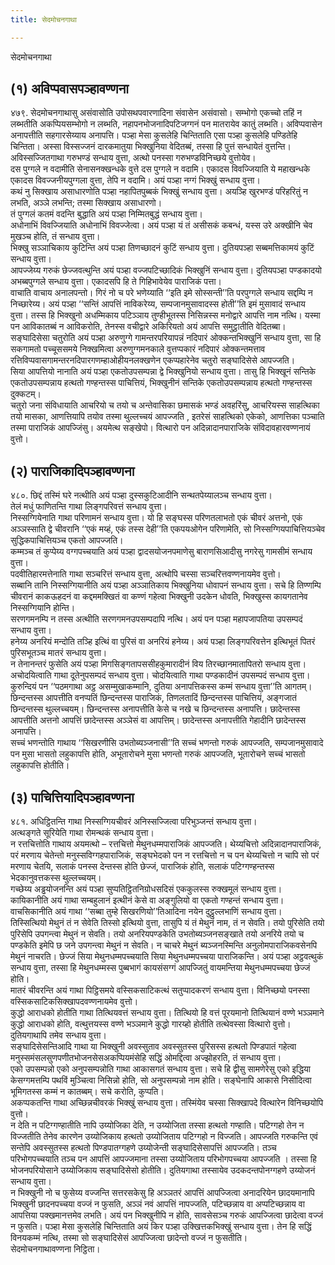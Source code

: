 ```yaml
---
title: सेदमोचनगाथा

---
```

सेदमोचनगाथा  


## (१) अविप्पवासपञ्हावण्णना

४७९. सेदमोचनगाथासु असंवासोति उपोसथपवारणादिना संवासेन असंवासो। सम्भोगो एकच्चो तहिं न लब्भतीति अकप्पियसम्भोगो न लब्भति, नहापनभोजनादिपटिजग्गनं पन मातरायेव कातुं लब्भति। अविप्पवासेन अनापत्तीति सहगारसेय्याय अनापत्ति। पञ्हा मेसा कुसलेहि चिन्तिताति एसा पञ्हा कुसलेहि पण्डितेहि चिन्तिता। अस्सा विस्सज्जनं दारकमातुया भिक्खुनिया वेदितब्बं, तस्सा हि पुत्तं सन्धायेतं वुत्तन्ति।  
अविस्सज्जितगाथा गरुभण्डं सन्धाय वुत्ता, अत्थो पनस्सा गरुभण्डविनिच्छये वुत्तोयेव।  
दस पुग्गले न वदामीति सेनासनक्खन्धके वुत्ते दस पुग्गले न वदामि। एकादस विवज्जियाति ये महाखन्धके एकादस विवज्जनीयपुग्गला वुत्ता, तेपि न वदामि। अयं पञ्हा नग्गं भिक्खुं सन्धाय वुत्ता।  
कथं नु सिक्खाय असाधारणोति पञ्हा नहापितपुब्बकं भिक्खुं सन्धाय वुत्ता। अयञ्हि खुरभण्डं परिहरितुं न लभति, अञ्ञे लभन्ति; तस्मा सिक्खाय असाधारणो।  
तं पुग्गलं कतमं वदन्ति बुद्धाति अयं पञ्हा निम्मितबुद्धं सन्धाय वुत्ता।  
अधोनाभिं विवज्जियाति अधोनाभिं विवज्जेत्वा। अयं पञ्हा यं तं असीसकं कबन्धं, यस्स उरे अक्खीनि चेव मुखञ्च होति, तं सन्धाय वुत्ता।  
भिक्खु सञ्ञाचिकाय कुटिन्ति अयं पञ्हा तिणच्छादनं कुटिं सन्धाय वुत्ता। दुतियपञ्हा सब्बमत्तिकामयं कुटिं सन्धाय वुत्ता।  
आपज्जेय्य गरुकं छेज्जवत्थुन्ति अयं पञ्हा वज्जपटिच्छादिकं भिक्खुनिं सन्धाय वुत्ता। दुतियपञ्हा पण्डकादयो अभब्बपुग्गले सन्धाय वुत्ता। एकादसपि हि ते गिहिभावेयेव पाराजिकं पत्ता।  
वाचाति वाचाय अनालपन्तो। गिरं नो च परे भणेय्याति ‘‘इति इमे सोस्सन्ती’’ति परपुग्गले सन्धाय सद्दम्पि न निच्छारेय्य। अयं पञ्हा ‘‘सन्तिं आपत्तिं नाविकरेय्य, सम्पजानमुसावादस्स होती’’ति इमं मुसावादं सन्धाय वुत्ता। तस्स हि भिक्खुनो अधम्मिकाय पटिञ्ञाय तुण्हीभूतस्स निसिन्नस्स मनोद्वारे आपत्ति नाम नत्थि। यस्मा पन आविकातब्बं न आविकरोति, तेनस्स वचीद्वारे अकिरियतो अयं आपत्ति समुट्ठातीति वेदितब्बा।  
सङ्घादिसेसा चतुरोति अयं पञ्हा अरुणुग्गे गामन्तरपरियापन्नं नदिपारं ओक्कन्तभिक्खुनिं सन्धाय वुत्ता, सा हि सकगामतो पच्चूससमये निक्खमित्वा अरुणुग्गमनकाले वुत्तप्पकारं नदिपारं ओक्कन्तमत्ताव रत्तिविप्पवासगामन्तरनदिपारगणम्हाओहीयनलक्खणेन एकप्पहारेनेव चतुरो सङ्घादिसेसे आपज्जति।  
सिया आपत्तियो नानाति अयं पञ्हा एकतोउपसम्पन्ना द्वे भिक्खुनियो सन्धाय वुत्ता। तासु हि भिक्खूनं सन्तिके एकतोउपसम्पन्नाय हत्थतो गण्हन्तस्स पाचित्तियं, भिक्खुनीनं सन्तिके एकतोउपसम्पन्नाय हत्थतो गण्हन्तस्स दुक्कटम्।  
चतुरो जना संविधायाति आचरियो च तयो च अन्तेवासिका छमासकं भण्डं अवहरिंसु, आचरियस्स साहत्थिका तयो मासका, आणत्तियापि तयोव तस्मा थुल्लच्चयं आपज्जति , इतरेसं साहत्थिको एकेको, आणत्तिका पञ्चाति तस्मा पाराजिकं आपज्जिंसु। अयमेत्थ सङ्खेपो। वित्थारो पन अदिन्नादानपाराजिके संविदावहारवण्णनायं वुत्तो।  


## (२) पाराजिकादिपञ्हावण्णना

४८०. छिद्दं तस्मिं घरे नत्थीति अयं पञ्हा दुस्सकुटिआदीनि सन्थतपेय्यालञ्च सन्धाय वुत्ता।  
तेलं मधुं फाणितन्ति गाथा लिङ्गपरिवत्तं सन्धाय वुत्ता।  
निस्सग्गियेनाति गाथा परिणामनं सन्धाय वुत्ता। यो हि सङ्घस्स परिणतलाभतो एकं चीवरं अत्तनो, एकं अञ्ञस्साति द्वे चीवरानि ‘‘एकं मय्हं, एकं तस्स देही’’ति एकपयओगेन परिणामेति, सो निस्सग्गियपाचित्तियञ्चेव सुद्धिकपाचित्तियञ्च एकतो आपज्जति।  
कम्मञ्च तं कुप्पेय्य वग्गपच्चयाति अयं पञ्हा द्वादसयोजनपमाणेसु बाराणसिआदीसु नगरेसु गामसीमं सन्धाय वुत्ता।  
पदवीतिहारमत्तेनाति गाथा सञ्चरित्तं सन्धाय वुत्ता, अत्थोपि चस्सा सञ्चरित्तवण्णनायमेव वुत्तो।  
सब्बानि तानि निस्सग्गियानीति अयं पञ्हा अञ्ञातिकाय भिक्खुनिया धोवापनं सन्धाय वुत्ता। सचे हि तिण्णम्पि चीवरानं काकऊहदनं वा कद्दममक्खितं वा कण्णं गहेत्वा भिक्खुनी उदकेन धोवति, भिक्खुस्स कायगतानेव निस्सग्गियानि होन्ति।  
सरणगमनम्पि न तस्स अत्थीति सरणगमनउपसम्पदापि नत्थि। अयं पन पञ्हा महापजापतिया उपसम्पदं सन्धाय वुत्ता।  
हनेय्य अनरियं मन्दोति तञ्हि इत्थिं वा पुरिसं वा अनरियं हनेय्य। अयं पञ्हा लिङ्गपरिवत्तेन इत्थिभूतं पितरं पुरिसभूतञ्च मातरं सन्धाय वुत्ता।  
न तेनानन्तरं फुसेति अयं पञ्हा मिगसिङ्गतापससीहकुमारादीनं विय तिरच्छानमातापितरो सन्धाय वुत्ता।  
अचोदयित्वाति गाथा दूतेनुपसम्पदं सन्धाय वुत्ता। चोदयित्वाति गाथा पण्डकादीनं उपसम्पदं सन्धाय वुत्ता। कुरुन्दियं पन ‘‘पठमगाथा अट्ठ असम्मुखाकम्मानि, दुतिया अनापत्तिकस्स कम्मं सन्धाय वुत्ता’’ति आगतम्।  
छिन्दन्तस्स आपत्तीति वनप्पतिं छिन्दन्तस्स पाराजिकं, तिणलतादिं छिन्दन्तस्स पाचित्तियं, अङ्गजातं छिन्दन्तस्स थुल्लच्चयम्। छिन्दन्तस्स अनापत्तीति केसे च नखे च छिन्दन्तस्स अनापत्ति। छादेन्तस्स आपत्तीति अत्तनो आपत्तिं छादेन्तस्स अञ्ञेसं वा आपत्तिम्। छादेन्तस्स अनापत्तीति गेहादीनि छादेन्तस्स अनापत्ति।  
सच्चं भणन्तोति गाथाय ‘‘सिखरणीसि उभतोब्यञ्जनासी’’ति सच्चं भणन्तो गरुकं आपज्जति, सम्पजानमुसावादे पन मुसा भासतो लहुकापत्ति होति, अभूतारोचने मुसा भणन्तो गरुकं आपज्जति, भूतारोचने सच्चं भासतो लहुकापत्ति होतीति।  


## (३) पाचित्तियादिपञ्हावण्णना

४८१. अधिट्ठितन्ति गाथा निस्सग्गियचीवरं अनिस्सज्जित्वा परिभुञ्जन्तं सन्धाय वुत्ता।  
अत्थङ्गते सूरियेति गाथा रोमन्थकं सन्धाय वुत्ता।  
न रत्तचित्तोति गाथाय अयमत्थो – रत्तचित्तो मेथुनधम्मपाराजिकं आपज्जति। थेय्यचित्तो अदिन्नादानपाराजिकं, परं मरणाय चेतेन्तो मनुस्सविग्गहपाराजिकं, सङ्घभेदको पन न रत्तचित्तो न च पन थेय्यचित्तो न चापि सो परं मरणाय चेतयि, सलाकं पनस्स देन्तस्स होति छेज्जं, पाराजिकं होति, सलाकं पटिग्गण्हन्तस्स भेदकानुवत्तकस्स थुल्लच्चयम्।  
गच्छेय्य अड्ढयोजनन्ति अयं पञ्हा सुप्पतिट्ठितनिग्रोधसदिसं एककुलस्स रुक्खमूलं सन्धाय वुत्ता।  
कायिकानीति अयं गाथा सम्बहुलानं इत्थीनं केसे वा अङ्गुलियो वा एकतो गण्हन्तं सन्धाय वुत्ता।  
वाचसिकानीति अयं गाथा ‘‘सब्बा तुम्हे सिखरणियो’’तिआदिना नयेन दुट्ठुल्लभाणिं सन्धाय वुत्ता।  
तिस्सित्थियो मेथुनं तं न सेवेति तिस्सो इत्थियो वुत्ता, तासुपि यं तं मेथुनं नाम, तं न सेवति। तयो पुरिसेति तयो पुरिसेपि उपगन्त्वा मेथुनं न सेवति। तयो अनरियपण्डकेति उभतोब्यञ्जनसङ्खाते तयो अनरिये तयो च पण्डकेति इमेपि छ जने उपगन्त्वा मेथुनं न सेवति। न चाचरे मेथुनं ब्यञ्जनस्मिन्ति अनुलोमपाराजिकवसेनपि मेथुनं नाचरति। छेज्जं सिया मेथुनधम्मपच्चयाति सिया मेथुनधम्मपच्चया पाराजिकन्ति। अयं पञ्हा अट्ठवत्थुकं सन्धाय वुत्ता, तस्सा हि मेथुनधम्मस्स पुब्बभागं कायसंसग्गं आपज्जितुं वायमन्तिया मेथुनधम्मपच्चया छेज्जं होति।  
मातरं चीवरन्ति अयं गाथा पिट्ठिसमये वस्सिकसाटिकत्थं सतुप्पादकरणं सन्धाय वुत्ता। विनिच्छयो पनस्सा वस्सिकसाटिकसिक्खापदवण्णनायमेव वुत्तो।  
कुद्धो आराधको होतीति गाथा तित्थियवत्तं सन्धाय वुत्ता। तित्थियो हि वत्तं पूरयमानो तित्थियानं वण्णे भञ्ञमाने कुद्धो आराधको होति, वत्थुत्तयस्स वण्णे भञ्ञमाने कुद्धो गारय्हो होतीति तत्थेवस्सा वित्थारो वुत्तो। दुतियगाथापि तमेव सन्धाय वुत्ता।  
सङ्घादिसेसन्तिआदि गाथा या भिक्खुनी अवस्सुताव अवस्सुतस्स पुरिसस्स हत्थतो पिण्डपातं गहेत्वा मनुस्समंसलसुणपणीतभोजनसेसअकप्पियमंसेहि सद्धिं ओमद्दित्वा अज्झोहरति, तं सन्धाय वुत्ता।  
एको उपसम्पन्नो एको अनुपसम्पन्नोति गाथा आकासगतं सन्धाय वुत्ता। सचे हि द्वीसु सामणेरेसु एको इद्धिया केसग्गमत्तम्पि पथविं मुञ्चित्वा निसिन्नो होति, सो अनुपसम्पन्नो नाम होति। सङ्घेनापि आकासे निसीदित्वा भूमिगतस्स कम्मं न कातब्बम्। सचे करोति, कुप्पति।  
अकप्पकतन्ति गाथा अच्छिन्नचीवरकं भिक्खुं सन्धाय वुत्ता। तस्मिंयेव चस्सा सिक्खापदे वित्थारेन विनिच्छयोपि वुत्तो।  
न देति न पटिग्गण्हातीति नापि उय्योजिका देति, न उय्योजिता तस्सा हत्थतो गण्हाति। पटिग्गहो तेन न विज्जतीति तेनेव कारणेन उय्योजिकाय हत्थतो उय्योजिताय पटिग्गहो न विज्जति। आपज्जति गरुकन्ति एवं सन्तेपि अवस्सुतस्स हत्थतो पिण्डपातग्गहणे उय्योजेन्ती सङ्घादिसेसापत्तिं आपज्जति। तञ्च परिभोगपच्चयाति तञ्च पन आपत्तिं आपज्जमाना तस्सा उय्योजिताय परिभोगपच्चया आपज्जति । तस्सा हि भोजनपरियोसाने उय्योजिकाय सङ्घादिसेसो होतीति। दुतियगाथा तस्सायेव उदकदन्तपोनग्गहणे उय्योजनं सन्धाय वुत्ता।  
न भिक्खुनी नो च फुसेय्य वज्जन्ति सत्तरसकेसु हि अञ्ञतरं आपत्तिं आपज्जित्वा अनादरियेन छादयमानापि भिक्खुनी छादनपच्चया वज्जं न फुसति, अञ्ञं नवं आपत्तिं नापज्जति, पटिच्छन्नाय वा अप्पटिच्छन्नाय वा आपत्तिया पक्खमानत्तमेव लभति। अयं पन भिक्खुनीपि न होति, सावसेसञ्च गरुकं आपज्जित्वा छादेत्वा वज्जं न फुसति। पञ्हा मेसा कुसलेहि चिन्तिताति अयं किर पञ्हा उक्खित्तकभिक्खुं सन्धाय वुत्ता। तेन हि सद्धिं विनयकम्मं नत्थि, तस्मा सो सङ्घादिसेसं आपज्जित्वा छादेन्तो वज्जं न फुसतीति।  
सेदमोचनगाथावण्णना निट्ठिता।  